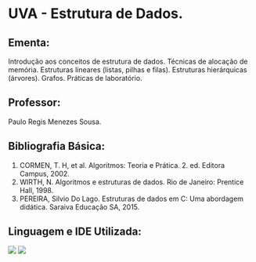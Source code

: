 # UVA - Estrutura de Dados.

## Ementa:
Introdução aos conceitos de estrutura de dados. Técnicas de alocação de memória. Estruturas lineares (listas, pilhas e filas). Estruturas hierárquicas (árvores). Grafos. Práticas de laboratório.

## Professor:
Paulo Regis Menezes Sousa.

## Bibliografia Básica:
1. CORMEN, T. H, et al. Algoritmos: Teoria e Prática. 2. ed. Editora Campus, 2002.
2. WIRTH, N. Algoritmos e estruturas de dados. Rio de Janeiro: Prentice Hall, 1998.
3. PEREIRA, Silvio Do Lago. Estruturas de dados em C: Uma abordagem didática. Saraiva Educação SA, 2015.
 
## Linguagem e IDE Utilizada:
<a href = "https://pt.wikipedia.org/wiki/C_(linguagem_de_programa%C3%A7%C3%A3o)"><img src="https://img.shields.io/badge/-%23333?style=for-the-badge&logo=c&logoColor=%22red%22%20arget=%22_blank"></a>
<a href = "https://code.visualstudio.com/"><img src="https://img.shields.io/badge/-Visual%20Studio%20Code-%23333?style=for-the-badge&logo=visual-studio-code&logoColor=%22red%22%20arget=%22_blank"></a>
